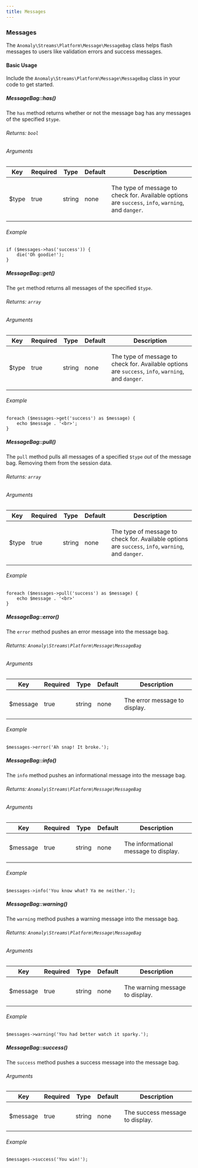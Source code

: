 ```yaml
---
title: Messages
---
```


### Messages

The `Anomaly\Streams\Platform\Message\MessageBag` class helps flash messages to users like validation errors and success messages.

#### Basic Usage

Include the `Anomaly\Streams\Platform\Message\MessageBag` class in your code to get started.

##### MessageBag::has()

The `has` method returns whether or not the message bag has any messages of the specified `$type`.

###### Returns: `bool`

###### Arguments

<table class="table table-bordered table-striped">

<thead>

<tr>

<th>Key</th>

<th>Required</th>

<th>Type</th>

<th>Default</th>

<th>Description</th>

</tr>

</thead>

<tbody>

<tr>

<td>

$type

</td>

<td>

true

</td>

<td>

string

</td>

<td>

none

</td>

<td>

The type of message to check for. Available options are `success`, `info`, `warning`, and `danger`.

</td>

</tr>

</tbody>

</table>

###### Example

    if ($messages->has('success')) {
        die('Oh goodie!');
    }

##### MessageBag::get()

The `get` method returns all messages of the specified `$type`.

###### Returns: `array`

###### Arguments

<table class="table table-bordered table-striped">

<thead>

<tr>

<th>Key</th>

<th>Required</th>

<th>Type</th>

<th>Default</th>

<th>Description</th>

</tr>

</thead>

<tbody>

<tr>

<td>

$type

</td>

<td>

true

</td>

<td>

string

</td>

<td>

none

</td>

<td>

The type of message to check for. Available options are `success`, `info`, `warning`, and `danger`.

</td>

</tr>

</tbody>

</table>

###### Example

    foreach ($messages->get('success') as $message) {
        echo $message . '<br>';
    }

##### MessageBag::pull()

The `pull` method pulls all messages of a specified `$type` _out_ of the message bag. Removing them from the session data.

###### Returns: `array`

###### Arguments

<table class="table table-bordered table-striped">

<thead>

<tr>

<th>Key</th>

<th>Required</th>

<th>Type</th>

<th>Default</th>

<th>Description</th>

</tr>

</thead>

<tbody>

<tr>

<td>

$type

</td>

<td>

true

</td>

<td>

string

</td>

<td>

none

</td>

<td>

The type of message to check for. Available options are `success`, `info`, `warning`, and `danger`.

</td>

</tr>

</tbody>

</table>

###### Example

    foreach ($messages->pull('success') as $message) {
        echo $message . '<br>'
    }

##### MessageBag::error()

The `error` method pushes an error message into the message bag.

###### Returns: `Anomaly\Streams\Platform\Message\MessageBag`

###### Arguments

<table class="table table-bordered table-striped">

<thead>

<tr>

<th>Key</th>

<th>Required</th>

<th>Type</th>

<th>Default</th>

<th>Description</th>

</tr>

</thead>

<tbody>

<tr>

<td>

$message

</td>

<td>

true

</td>

<td>

string

</td>

<td>

none

</td>

<td>

The error message to display.

</td>

</tr>

</tbody>

</table>

###### Example

    $messages->error('Ah snap! It broke.');

##### MessageBag::info()

The `info` method pushes an informational message into the message bag.

###### Returns: `Anomaly\Streams\Platform\Message\MessageBag`

###### Arguments

<table class="table table-bordered table-striped">

<thead>

<tr>

<th>Key</th>

<th>Required</th>

<th>Type</th>

<th>Default</th>

<th>Description</th>

</tr>

</thead>

<tbody>

<tr>

<td>

$message

</td>

<td>

true

</td>

<td>

string

</td>

<td>

none

</td>

<td>

The informational message to display.

</td>

</tr>

</tbody>

</table>

###### Example

    $messages->info('You know what? Ya me neither.');

##### MessageBag::warning()

The `warning` method pushes a warning message into the message bag.

###### Returns: `Anomaly\Streams\Platform\Message\MessageBag`

###### Arguments

<table class="table table-bordered table-striped">

<thead>

<tr>

<th>Key</th>

<th>Required</th>

<th>Type</th>

<th>Default</th>

<th>Description</th>

</tr>

</thead>

<tbody>

<tr>

<td>

$message

</td>

<td>

true

</td>

<td>

string

</td>

<td>

none

</td>

<td>

The warning message to display.

</td>

</tr>

</tbody>

</table>

###### Example

    $messages->warning('You had better watch it sparky.');

##### MessageBag::success()

The `success` method pushes a success message into the message bag.

###### Arguments

<table class="table table-bordered table-striped">

<thead>

<tr>

<th>Key</th>

<th>Required</th>

<th>Type</th>

<th>Default</th>

<th>Description</th>

</tr>

</thead>

<tbody>

<tr>

<td>

$message

</td>

<td>

true

</td>

<td>

string

</td>

<td>

none

</td>

<td>

The success message to display.

</td>

</tr>

</tbody>

</table>

###### Example

    $messages->success('You win!');
